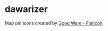 # dawarizer


Map pin icons created by [Good Ware - Flaticon](https://www.flaticon.com/free-icons/map-pin "Good Ware - Flaticon") 